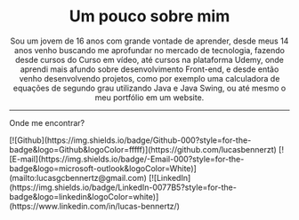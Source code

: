 <h1 align="center">Um pouco sobre mim</h1>

   <p align="center"> Sou um jovem de 16 anos com grande vontade de aprender, desde meus 14 anos venho buscando me aprofundar no mercado de tecnologia, fazendo desde cursos do Curso em vídeo, até cursos na plataforma Udemy, onde aprendi mais afundo sobre desenvolvimento Front-end, e desde então venho desenvolvendo projetos, como por exemplo uma calculadora de equações de segundo grau utilizando Java e Java Swing, ou até mesmo o meu portfólio em um website. </p>

<hr>
 <p>Onde me encontrar?</p>
 [![Github](https://img.shields.io/badge/Github-000?style=for-the-badge&logo=Github&logoColor=fffff)](https://github.com/lucasbennerzt)
 [![E-mail](https://img.shields.io/badge/-Email-000?style=for-the-badge&logo=microsoft-outlook&logoColor=White)](mailto:lucasgcbennertz@gmail.com)
 [![LinkedIn](https://img.shields.io/badge/LinkedIn-0077B5?style=for-the-badge&logo=linkedin&logoColor=white)](https://www.linkedin.com/in/lucas-bennertz/)
